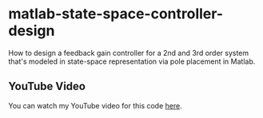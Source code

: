 # matlab-state-space-controller-design
How to design a feedback gain controller for a 2nd and 3rd order system that's modeled in state-space representation via pole placement in Matlab.

## YouTube Video
You can watch my YouTube video for this code [here](https://youtu.be/4DFeIpgI4aU).
